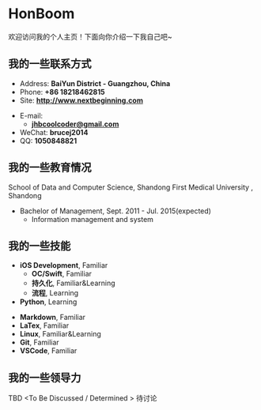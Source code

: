 # HonBoom

欢迎访问我的个人主页！下面向你介绍一下我自己吧~

<!-- slide -->

## 我的一些联系方式

- Address: **BaiYun District - Guangzhou, China**
- Phone: **+86 18218462815**
- Site: **<http://www.nextbeginning.com>**

<!-- slide vertical=true -->

- E-mail:
  - **[jhbcoolcoder@gmail.com](mailto:jhbcoolcoder@gmail.com)**
- WeChat: **brucej2014**
- QQ: **1050848821**

<!-- slide -->

## 我的一些教育情况

<!-- slide vertical=true -->

School of Data and Computer Science, Shandong First Medical University , Shandong

- Bachelor of Management, Sept. 2011 - Jul. 2015(expected)
  - Information management and system

<!-- 我的一些项目成果 []()尝试  -->

<!-- slide vertical=true -->

## 我的一些技能

<!-- slide vertical=true -->

- **iOS Development**, Familiar
  - **OC/Swift**, Familiar
  - **持久化**, Familiar&Learning
  - **流程**, Learning
- **Python**, Learning

<!-- slide vertical=true -->

- **Markdown**, Familiar
- **LaTex**, Familiar
- **Linux**, Familiar&Learning
- **Git**, Familiar
- **VSCode**, Familiar

<!-- slide -->

## 我的一些领导力

TBD <To Be Discussed / Determined > 待讨论
